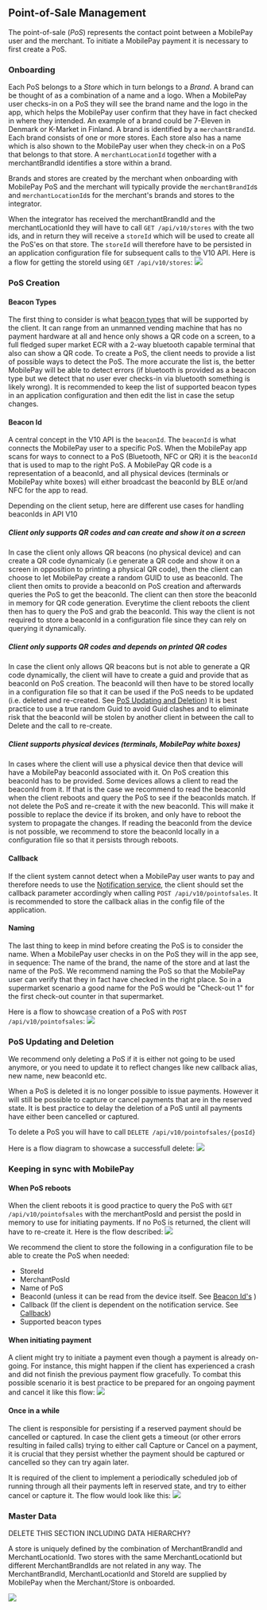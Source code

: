 ## <a name="pos_management"></a>Point-of-Sale Management
The point-of-sale (*PoS*) represents the contact point between a MobilePay user and the merchant.
To initiate a MobilePay payment it is necessary to first create a PoS. 

### Onboarding

Each PoS belongs to a *Store* which in turn belongs to a *Brand*. A brand can be thought of as a combination of a name and a logo. When a MobilePay user checks-in on a PoS they will see the brand name and the logo in the app, which helps the MobilePay user confirm that they have in fact checked in where they intended. An example of a brand could be 7-Eleven in Denmark or K-Market in Finland. A brand is identified by a ````merchantBrandId````. Each brand consists of one or more stores. Each store also has a name which is also shown to the MobilePay user when they check-in on a PoS that belongs to that store. A ````merchantLocationId```` together with a merchantBrandId identifies a store within a brand. 

Brands and stores are created by the merchant when onboarding with MobilePay PoS and the merchant will typically provide the ````merchantBrandId````s and ````merchantLocationId````s for the merchant's brands and stores to the integrator. 

When the integrator has received the merchantBrandId and the merchantLocationId they will have to call ````GET /api/v10/stores```` with the two ids, and in return they will receive a ````storeId```` which will be used to create all the PoS'es on that store. The ````storeId```` will therefore have to be persisted in an application configuration file for subsequent calls to the V10 API. Here is a flow for getting the storeId using ````GET /api/v10/stores````:
[![](assets/images/get_store.png)](assets/images/get_store.png)

### PoS Creation

#### Beacon Types
The first thing to consider is what [beacon types](validation#poses) that will be supported by the client.
It can range from an unmanned vending machine that has no payment hardware at all and hence only shows a QR code on a screen, to a full fledged super market ECR with a 2-way bluetooth capable terminal that also can show a QR code. To create a PoS, the client needs to provide a list of possible ways to detect the PoS. The more accurate the list is, the better MobilePay will be able to detect errors (if bluetooth is provided as a beacon type but we detect that no user ever checks-in via bluetooth something is likely wrong). It is recommended to keep the list of supported beacon types in an application configuration and then edit the list in case the setup changes.

#### <a name="beacon_ids"></a>Beacon Id
A central concept in the V10 API is the ````beaconId````. The ````beaconId```` is what connects the MobilePay user to a specific PoS.
When the MobilePay app scans for ways to connect to a PoS (Bluetooth, NFC or QR) it is the ````beaconId```` that is used to map to the right PoS. A MobilePay QR code is a representation of a beaconId, and all physical devices (terminals or MobilePay white boxes) will either broadcast the beaconId by BLE or/and NFC for the app to read.

Depending on the client setup, here are different use cases for handling beaconIds in API V10

##### Client only supports QR codes and can create and show it on a screen
In case the client only allows QR beacons (no physical device) and can create a QR code dynamicaly (i.e generate a QR code and show it on a screen in opposition to printing a physical QR code), then the client can choose to let MobilePay create a random GUID to use as beaconId. The client then omits to provide a beaconId on PoS creation and afterwards queries the PoS to get the beaconId. The client can then store the beaconId in memory for QR code generation. Everytime the client reboots the client then has to query the PoS and grab the beaconId. This way the client is not required to store a beaconId in a configuration file since they can rely on querying it dynamically.

##### Client only supports QR codes and depends on printed QR codes
In case the client only allows QR beacons but is not able to generate a QR code dynamically, the client will have to create a guid and provide that as beaconId on PoS creation. The beaconId will then have to be stored locally in a configuration file so that it can be used if the PoS needs to be updated (i.e. deleted and re-created. See [PoS Updating and Deletion](pos_management#pos_updating_deletion))
It is best practice to use a true random Guid to avoid Guid clashes and to eliminate risk that the beaconId will be stolen by another client in between the call to Delete and the call to re-create.

##### Client supports physical devices (terminals, MobilePay white boxes)
In cases where the client will use a physical device then that device will have a MobilePay beaconId associated with it. On PoS creation this beaconId has to be provided. Some devices allows a client to read the beaconId from it. If that is the case we recommend to read the beaconId when the client reboots and query the PoS to see if the beaconIds match. If not delete the PoS and re-create it with the new beaconId. This will make it possible to replace the device if its broken, and only have to reboot the system to propagate the changes.
If reading the beaconId from the device is not possible, we recommend to store the beaconId locally in a configuration file so that it persists through reboots.

#### <a name="callback"></a>Callback
If the client system cannot detect when a MobilePay user wants to pay and therefore needs to use the [Notification service](detecting_mobilePay#notification_service), the client should set the callback parameter accordingly when calling ````POST /api/v10/pointofsales````.
It is recommended to store the callback alias in the config file of the application.

#### Naming
The last thing to keep in mind before creating the PoS is to consider the name. When a MobilePay user checks in on the PoS they will in the app see, in sequence: The name of the brand, the name of the store and at last the name of the PoS. We recommend naming the PoS so that the MobilePay user can verify that they in fact have checked in the right place. So in a supermarket scenario a good name for the PoS would be "Check-out 1" for the first check-out counter in that supermarket.

Here is a flow to showcase creation of a PoS with ````POST /api/v10/pointofsales````:
[![](assets/images/pos_creation.png)](assets/images/pos_creation.png)

### <a name="pos_updating_deletion"></a>PoS Updating and Deletion
We recommend only deleting a PoS if it is either not going to be used anymore, or you need to update it to reflect changes like new callback alias, new name, new beaconId etc.

When a PoS is deleted it is no longer possible to issue payments. However it will still be possible to capture or cancel payments that are in the reserved state. It is best practice to delay the deletion of a PoS until all payments have either been cancelled or captured.

To delete a PoS you will have to call ````DELETE /api/v10/pointofsales/{posId}````

Here is a flow diagram to showcase a successfull delete:
[![](assets/images/pos_deletion.png)](assets/images/pos_deletion.png)

### Keeping in sync with MobilePay

#### When PoS reboots
When the client reboots it is good practice to query the PoS with ````GET /api/v10/pointofsales```` with the merchantPosId and persist the posId in memory to use for initiating payments. If no PoS is returned, the client will have to re-create it. Here is the flow described:
[![](assets/images/PoS_Onboarding.png)](assets/images/PoS_Onboarding.png)


We recommend the client to store the following in a configuration file to be able to create the PoS when needed:

* StoreId
* MerchantPosId
* Name of PoS
* BeaconId (unless it can be read from the device itself. See [Beacon Id's](pos_management#beacon_ids) )
* Callback (If the client is dependent on the notification service. See [Callback](pos_management#callback))
* Supported beacon types

#### When initiating payment
A client might try to initiate a payment even though a payment is already on-going. For instance, this might happen if the client has experienced a crash and did not finish the previous payment flow gracefully. To combat this possible scenario it is best practice to be prepared for an ongoing payment and cancel it like this flow:
[![](assets/images/initiate_payment_error_active_payment.png)](assets/images/initiate_payment_error_active_payment.png)

#### Once in a while
The client is responsible for persisting if a reserved payment should be cancelled or captured. In case the client gets a timeout (or other errors resulting in failed calls) trying to either call Capture or Cancel on a payment, it is crucial that they persist whether the payment should be captured or cancelled so they can try again later.

It is required of the client to implement a periodically scheduled job of running through all their payments left in reserved state, and try to either cancel or capture it. The flow would look like this:
[![](assets/images/capture_cancel_hanging_reservations.png)](assets/images/capture_cancel_hanging_reservations.png)

### <a name="master-data"></a>Master Data
DELETE THIS SECTION INCLUDING DATA HIERARCHY?

A store is uniquely defined by the combination of MerchantBrandId and MerchantLocationId. Two stores with the same MerchantLocationId but different MerchantBrandIds are not related in any way. The MerchantBrandId, MerchantLocationId and StoreId are supplied by MobilePay when the Merchant/Store is onboarded. 

[![](assets/images/Master_Data_Hierarchy.png)](assets/images/Master_Data_Hierarchy.png)
